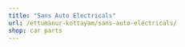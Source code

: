```yaml
---
title: "Sans Auto Electricals"
url: /ettumanur-kottayam/sans-auto-electricals/
shop: car parts
---
```


